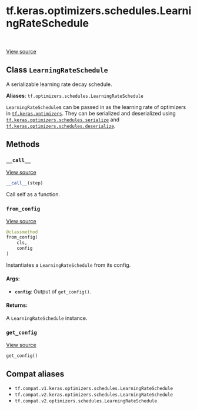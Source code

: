 <div itemscope itemtype="http://developers.google.com/ReferenceObject">
<meta itemprop="name" content="tf.keras.optimizers.schedules.LearningRateSchedule" />
<meta itemprop="path" content="Stable" />
<meta itemprop="property" content="__call__"/>
<meta itemprop="property" content="from_config"/>
<meta itemprop="property" content="get_config"/>
</div>

# tf.keras.optimizers.schedules.LearningRateSchedule

<!-- Insert buttons and diff -->

<table class="tfo-notebook-buttons tfo-api" align="left">
</table>

<a target="_blank" href="/code/stable/tensorflow/python/keras/optimizer_v2/learning_rate_schedule.py">View source</a>



## Class `LearningRateSchedule`

A serializable learning rate decay schedule.



**Aliases**: `tf.optimizers.schedules.LearningRateSchedule`

<!-- Placeholder for "Used in" -->

`LearningRateSchedule`s can be passed in as the learning rate of optimizers in
<a href="../../../../tf/keras/optimizers.md"><code>tf.keras.optimizers</code></a>. They can be serialized and deserialized using
<a href="../../../../tf/keras/optimizers/schedules/serialize.md"><code>tf.keras.optimizers.schedules.serialize</code></a> and
<a href="../../../../tf/keras/optimizers/schedules/deserialize.md"><code>tf.keras.optimizers.schedules.deserialize</code></a>.

## Methods

<h3 id="__call__"><code>__call__</code></h3>

<a target="_blank" href="/code/stable/tensorflow/python/keras/optimizer_v2/learning_rate_schedule.py">View source</a>

``` python
__call__(step)
```

Call self as a function.


<h3 id="from_config"><code>from_config</code></h3>

<a target="_blank" href="/code/stable/tensorflow/python/keras/optimizer_v2/learning_rate_schedule.py">View source</a>

``` python
@classmethod
from_config(
    cls,
    config
)
```

Instantiates a `LearningRateSchedule` from its config.


#### Args:


* <b>`config`</b>: Output of `get_config()`.


#### Returns:

A `LearningRateSchedule` instance.


<h3 id="get_config"><code>get_config</code></h3>

<a target="_blank" href="/code/stable/tensorflow/python/keras/optimizer_v2/learning_rate_schedule.py">View source</a>

``` python
get_config()
```








## Compat aliases

* `tf.compat.v1.keras.optimizers.schedules.LearningRateSchedule`
* `tf.compat.v2.keras.optimizers.schedules.LearningRateSchedule`
* `tf.compat.v2.optimizers.schedules.LearningRateSchedule`

